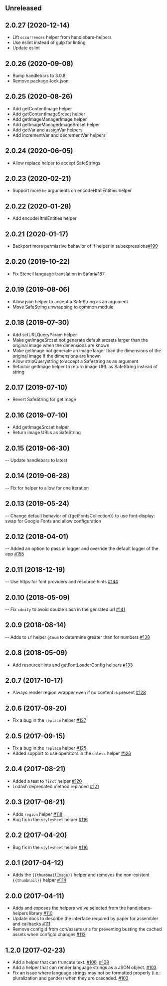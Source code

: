 ## Unreleased

## 2.0.27 (2020-12-14)
- Lift `occurrences` helper from handlebars-helpers
- Use eslint instead of gulp for linting
- Update eslint

## 2.0.26 (2020-09-08)
- Bump handlebars to 3.0.8
- Remove package-lock.json

## 2.0.25 (2020-08-26)
- Add getContentImage helper
- Add getContentImageSrcset helper
- Add getImageManagerImage helper
- Add getImageManagerImageSrcset helper
- Add getVar and assignVar helpers
- Add incrementVar and decrementVar helpers

## 2.0.24 (2020-06-05)
- Allow replace helper to accept SafeStrings

## 2.0.23 (2020-02-21)
- Support more `he` arguments on encodeHtmlEntities helper

## 2.0.22 (2020-01-28)
- Add encodeHtmlEntities helper

## 2.0.21 (2020-01-17)
- Backport more permissive behavior of if helper in subexpressions[#190](https://github.com/bigcommerce/paper/pull/190)

## 2.0.20 (2019-10-22)
- Fix Stencil language translation in Safari[#187](https://github.com/bigcommerce/paper/pull/187)

## 2.0.19 (2019-08-06)
- Allow json helper to accept a SafeString as an argument
- Move SafeString unwrapping to common module

## 2.0.18 (2019-07-30)
- Add setURLQueryParam helper
- Make getImageSrcset not generate default srcsets larger than the original image when the dimensions are known
- Make getImage not generate an image larger than the dimensions of the original image if the dimensions are known
- Allow stripQuerystring to accept a Safestring as an argument
- Refactor getImage helper to return image URL as SafeString instead of string

## 2.0.17 (2019-07-10)
- Revert SafeString for getImage

## 2.0.16 (2019-07-10)
- Add getImageSrcset helper
- Return image URLs as SafeString

## 2.0.15 (2019-06-30)
-- Update handlebars to latest

## 2.0.14 (2019-06-28)
-- Fix for helper to allow for one iteration

## 2.0.13 (2019-05-24)
-- Change default behavior of {{getFontsCollection}} to use font-display: swap for Google Fonts and allow configuration

## 2.0.12 (2018-04-01)
-- Added an option to pass in logger and override the default logger of the app [#155](https://github.com/bigcommerce/paper/pull/155)

## 2.0.11 (2018-12-19)
-- Use https for font providers and resource hints [#144](https://github.com/bigcommerce/paper/pull/144)

## 2.0.10 (2018-05-09)
-- Fix `cdnify` to avoid double slash in the genrated url [#141](https://github.com/bigcommerce/paper/pull/141)

## 2.0.9 (2018-08-14)
-- Adds to `if` helper `gtnum` to determine greater than for numbers [#138](https://github.com/bigcommerce/paper/pull/138)

## 2.0.8 (2018-05-09)
- Add resourceHints and getFontLoaderConfig helpers [#133](https://github.com/bigcommerce/paper/pull/133)

## 2.0.7 (2017-10-17)
- Always render region wrapper even if no content is present [#128](https://github.com/bigcommerce/paper/pull/128)

## 2.0.6 (2017-09-20)
- Fix a bug in the `replace` helper [#127](https://github.com/bigcommerce/paper/pull/127)

## 2.0.5 (2017-09-15)
- Fix a bug in the `replace` helper [#125](https://github.com/bigcommerce/paper/pull/125)
- Added support to use operators in the `unless` helper [#126](https://github.com/bigcommerce/paper/pull/126)

## 2.0.4 (2017-08-21)
- Added a test to `first` helper [#120](https://github.com/bigcommerce/paper/pull/120)
- Lodash deprecated method replaced [#121](https://github.com/bigcommerce/paper/pull/121)

## 2.0.3 (2017-06-21)
- Adds `region` helper [#118](https://github.com/bigcommerce/paper/pull/118)
- Bug fix in the `stylesheet` helper [#116](https://github.com/bigcommerce/paper/pull/116)

## 2.0.2 (2017-04-20)
- Bug fix in the `stylesheet` helper [#116](https://github.com/bigcommerce/paper/pull/116)

## 2.0.1 (2017-04-12)
- Adds the `{{thumbnailImage}}` helper and removes the non-existent `{{thumbnail}}` helper [#114](https://github.com/bigcommerce/paper/pull/114)

## 2.0.0 (2017-04-11)
- Adds and exposes the helpers we've selected from the handlebars-helpers library [#110](https://github.com/bigcommerce/paper/pull/110)
- Update docs to describe the interface required by paper for assembler and callbacks [#111](https://github.com/bigcommerce/paper/pull/111)
- Remove configId from cdn/assets urls for preventing busting the cached assets when configId changes [#112](https://github.com/bigcommerce/paper/pull/112)

## 1.2.0 (2017-02-23)
- Add a helper that can truncate text. [#106](https://github.com/bigcommerce/paper/pull/106), [#108](https://github.com/bigcommerce/paper/pull/108)
- Add a helper that can render language strings as a JSON object. [#103](https://github.com/bigcommerce/paper/pull/103)
- Fix an issue where language strings may not be formatted properly (i.e.: pluralization and gender) when they are cascaded. [#103](https://github.com/bigcommerce/paper/pull/103)
